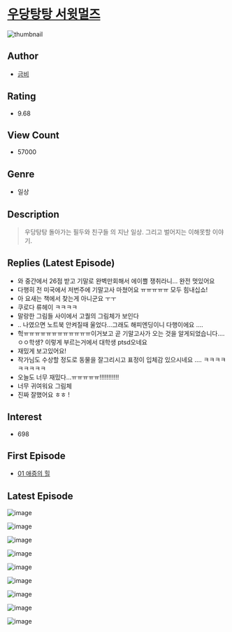 # [우당탕탕 서윗멀즈](https://comic.naver.com/bestChallenge/list?titleId=806433)
![thumbnail](https://image-comic.pstatic.net/user_contents_data/challenge_comic/2023/04/12/361241/upload_7365746262168254774_480x623.jpeg)

## Author
- [금비](https://comic.naver.com/artistTitle?id=361241)

## Rating
- 9.68

## View Count
- 57000

## Genre
- 일상

## Description
> 우당탕탕 돌아가는 필두와 친구들 의 지난 일상. 그리고 벌어지는 이해못할 이야기.

## Replies (Latest Episode)
- 와 중간에서 26점 받고 기말로 완벽만회해서 에이쁠 쟁취라니… 완전 멋있어요
- 다행히 전 미국에서 저번주에 기말고사 마쳤어요 ㅠㅠㅠㅠㅠ 모두 힘내십쇼!
- 아 요새는 책에서 찾는게 아니군요 ㅜㅜ
- 쿠로다 류헤이 ㅋㅋㅋㅋ
- 말랑한 그림들 사이에서 고퀄의 그림체가 보인다
- .. 나였으면 노트북 안켜질때 울었다...그래도 해피엔딩이니 다행이에요 ....
- 헉ㅠㅠㅠㅠㅠㅠㅠㅠㅠㅠㅠㅠ이거보고 곧 기말고사가 오는 것을 알게되었습니다.... ㅇㅇ학생? 이렇게 부르는거에서 대학생 ptsd오네요
- 재밌게 보고있어요!
- 작가님도 수상할 정도로 동물을 잘그리시고 표정이 입체감 있으시네요 .... ㅋㅋㅋㅋㅋㅋㅋㅋㅋ
- 오늘도 너무 재밌다...ㅠㅠㅠㅠㅠ!!!!!!!!!!!
- 너무 귀여워요 그림체
- 진짜 잘했어요 ㅎㅎ !

## Interest
- 698

## First Episode
- [01 애증의 힐](https://comic.naver.com/bestChallenge/detail?titleId=806433&no=1)

## Latest Episode
![image](https://image-comic.pstatic.net/user_contents_data/challenge_comic/2023/05/22/361241/upload_3689631595371901025.jpeg)

![image](https://image-comic.pstatic.net/user_contents_data/challenge_comic/2023/05/22/361241/upload_7293686491353658936.jpeg)

![image](https://image-comic.pstatic.net/user_contents_data/challenge_comic/2023/05/22/361241/upload_4049971036483564597.jpeg)

![image](https://image-comic.pstatic.net/user_contents_data/challenge_comic/2023/05/22/361241/upload_3702910406763045680.jpeg)

![image](https://image-comic.pstatic.net/user_contents_data/challenge_comic/2023/05/22/361241/upload_7077797575758394978.jpeg)

![image](https://image-comic.pstatic.net/user_contents_data/challenge_comic/2023/05/22/361241/upload_7220740478283703607.jpeg)

![image](https://image-comic.pstatic.net/user_contents_data/challenge_comic/2023/05/22/361241/upload_3978983464847423543.jpeg)

![image](https://image-comic.pstatic.net/user_contents_data/challenge_comic/2023/05/22/361241/upload_4063154382850842935.jpeg)

![image](https://image-comic.pstatic.net/user_contents_data/challenge_comic/2023/05/22/361241/upload_7219886347448955697.jpeg)
